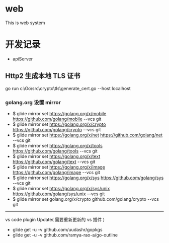 # web

This is web system

# 开发记录

* apiServer

## Http2 生成本地 TLS 证书

go run c:\Go\src\crypto\tls\generate_cert.go --host localhost

### golang.org 设置 mirror

* $ glide mirror set https://golang.org/x/mobile
  https://github.com/golang/mobile --vcs git
* $ glide mirror set https://golang.org/x/crypto
  https://github.com/golang/crypto --vcs git
* $ glide mirror set https://golang.org/x/net https://github.com/golang/net
  --vcs git
* $ glide mirror set https://golang.org/x/tools https://github.com/golang/tools
  --vcs git
* $ glide mirror set https://golang.org/x/text https://github.com/golang/text
  --vcs git
* $ glide mirror set https://golang.org/x/image https://github.com/golang/image
  --vcs git
* $ glide mirror set https://golang.org/x/sys https://github.com/golang/sys
  --vcs git
* $ glide mirror set https://golang.org/x/sys/unix
  https://github.com/golang/sys/unix --vcs git
* $ glide mirror set golang.org/x/crypto github.com/golang/crypto --vcs git

---

vs code plugin Update( 需要重新更新的 vs 插件 )

* glide get -u -v github.com/uudashr/gopkgs
* glide get -u -v github.com/ramya-rao-a/go-outline
